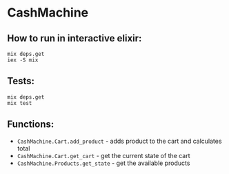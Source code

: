 # CashMachine

## How to run in interactive elixir:

`mix deps.get`\
`iex -S mix`

## Tests:

`mix deps.get`\
`mix test`

## Functions:

- `CashMachine.Cart.add_product` - adds product to the cart and calculates total
- `CashMachine.Cart.get_cart` - get the current state of the cart
- `CashMachine.Products.get_state` - get the available products
